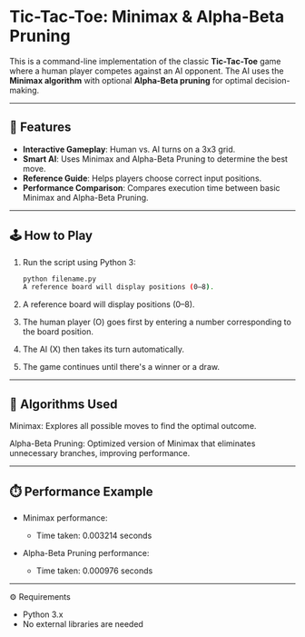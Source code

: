    # **Tic-Tac-Toe: Minimax & Alpha-Beta Pruning**

This is a command-line implementation of the classic **Tic-Tac-Toe** game where a human player competes against an AI opponent. The AI uses the **Minimax algorithm** with optional **Alpha-Beta pruning** for optimal decision-making.

---

## 📌 **Features**

- **Interactive Gameplay**: Human vs. AI turns on a 3x3 grid.  
- **Smart AI**: Uses Minimax and Alpha-Beta Pruning to determine the best move.  
- **Reference Guide**: Helps players choose correct input positions.  
- **Performance Comparison**: Compares execution time between basic Minimax and Alpha-Beta Pruning.

---

## 🕹️ **How to Play**

1. Run the script using Python 3:
   ```bash
   python filename.py
   A reference board will display positions (0–8).

2. A reference board will display positions (0–8).

3. The human player (O) goes first by entering a number corresponding to the board position.

4. The AI (X) then takes its turn automatically.

5. The game continues until there's a winner or a draw.
---

## 🧠 Algorithms Used
Minimax: Explores all possible moves to find the optimal outcome.

Alpha-Beta Pruning: Optimized version of Minimax that eliminates unnecessary branches, improving performance.

---
## ⏱️ Performance Example

- Minimax performance:
   - Time taken: 0.003214 seconds
   
- Alpha-Beta Pruning performance:
   - Time taken: 0.000976 seconds
   
---   
⚙️ Requirements
 -  Python 3.x
 - No external libraries are needed


